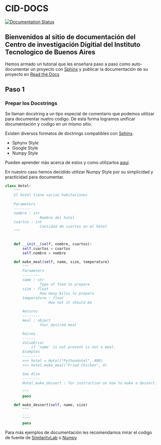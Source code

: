 # CID-DOCS 
[![Documentation Status](https://readthedocs.org/projects/cid-docs/badge/?version=latest)](https://cid-docs.readthedocs.io/en/latest/?badge=latest)

## Bienvenidos al sitio de documentación del <b>Centro de investigación Digitial</b> del Instituto Tecnologico de Buenos Aires

Hemos armado un tutorial que les enseñara paso a paso como auto-documentar un proyecto con [Sphinx]([https://link](https://www.sphinx-doc.org)) y publicar la documentación de su proyecto en [Read the Docs](https://[https://readthedocs.org/]) 

## Paso 1
### Prepar los Docstrings 
Se llaman docstring a un tipo especial de comentario que podemos utilizar para documentar nuetro codigo. De esta forma logramos unificar documentación y codigo en un mismo sitio.

Existen diversos formatos de doctrings compatibles con [Sphinx]([https://link](https://www.sphinx-doc.org)).
 
 <ul>
    <li>Sphynx Style</li>
    <li>Google Style</li>
    <li>Numpy Style</li>
</ul>

Pueden aprender más acerca de estos y como utilizarlos [aquí](https://https://www.datacamp.com/community/tutorials/docstrings-python).

En nuestro caso hemos decidido utilizar Numpy Style por su simplicidad y practicidad para documentar.
```python
class Hotel:
    """
    El hotel tiene varias habitaciones
    
    Parameters
    --------
    nombre : str
                Nombre del hotel
    cuartos : int
                Cantidad de cuartos en el hotel
    """


    def __init__(self, nombre, cuartos):
        self.cuartos = cuartos
        self.nombre = nombre 

    def make_meal(self, name, size, temperature)
        """
        Parameters
        --------
        name : str
                Type of food to prepare
        size : float
                How many kilos to prepare
        temperature : float
                    How hot it should be
        
        Returns
        --------
        meal : object
                Your desired meal

        Raises
        ------
        ValueError
            if 'name' is not present is not a meal.
        Examples
        --------
        >>> hotel = Hotel("PythonHotel", 400)
        >>> hotel.make_meal("Fried Chicken", 4)

        See Also
        --------
        Hotel.make_dessert : for instruction on how to make a dessert.

        """
        pass

    def make_dessert(self, name, size)
        """
        ...
        """
        pass

```

Para más ejemplos de documentación les recomendamos mirar el codigo de fuente de [SimilarityLab](https://[link](https://github.com/CID-ITBA/cid-docs)) o [Numpy](https://github.com/numpy/numpy)














<!-- El objetivo de utilizar [Sphinx]([https://link](https://www.sphinx-doc.org)) es el de auto-generar la documentación de nuestro paquete de Python. Para e
Generar un paquete distribuible de Python incluyendo __init__.py vacío y el correspondiente archivo setup.py 
```shell
pip install sphinx
"""
Correr en el directorio raiz de nuestro paquete, es decir un nivel arriba de la carpeta de donde esta el paquete
"""
sphinx-quickstart docs
```

El comando nos guiara a traves de una serie de pasos. Se recomienda dejar todo en default salvo *nombres* y números de *version*.

Una vez hecho esto tendremos el siguiente árbol

root
 -paquete
 -docs -->
